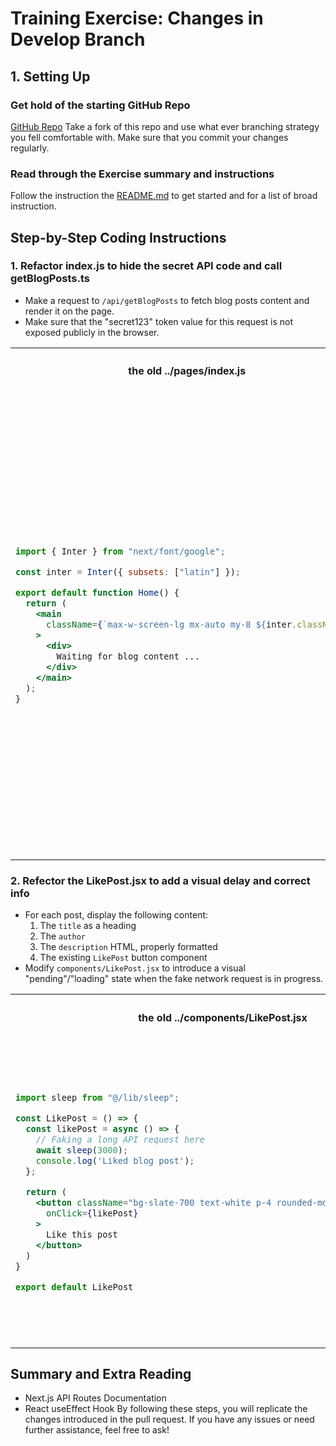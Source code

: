 # Training Exercise: Changes in Develop Branch

## 1. Setting Up

### Get hold of the starting GitHub Repo
[GitHub Repo](https://github.com/RayCoulstock/interview-project-nextjs/tree/main) Take a fork of this repo and use what ever branching strategy you fell comfortable with. Make sure that you commit your changes regularly.

### Read through the Exercise summary and instructions
Follow the instruction the [README.md](./README.md) to get started and for a list of broad instruction.


## Step-by-Step Coding Instructions

### 1. Refactor index.js to hide the secret API code and call getBlogPosts.ts

- Make a request to `/api/getBlogPosts` to fetch blog posts content and render it on the page. 
- Make sure that the "secret123" token value for this request is not exposed publicly in the browser.

<table>
<tr>
<th><h4>the old ../pages/index.js</h4></th>
<th><h4>the new ../pages/index.js</h4></th>
</tr>
<tr>
<td>

```jsx
import { Inter } from "next/font/google";

const inter = Inter({ subsets: ["latin"] });

export default function Home() {
  return (
    <main
      className={`max-w-screen-lg mx-auto my-8 ${inter.className}`}
    >
      <div>
        Waiting for blog content ...
      </div>
    </main>
  );
}
```

</td>
<td>

```jsx
import { Inter } from "next/font/google";
import LikePost from "../components/LikePost";

const inter = Inter({ subsets: ["latin"] });

export default function Home({ posts }) {
  return (
    <main className={`max-w-screen-lg mx-auto my-8 ${inter.className}`}>
      {posts.length > 0 ? (
        posts.map((post, index) => (
          <article key={index} className="mb-8 p-4 border rounded-md">
            <h2 className="text-xl font-bold">{post.title}</h2>
            <p className="text-sm text-gray-600">By {post.author}</p>
            <div
              className="mt-2"
              dangerouslySetInnerHTML={{ __html: post.description }}
            />
            <LikePost />
          </article>
        ))
      ) : (
        <div>No blog posts available.</div>
      )}
    </main>
  );
}

export async function getServerSideProps() {
  const res = await fetch("http://localhost:3000/api/getBlogPosts", {
    headers: {
      "X-Auth": "secret123",
    },
  });

  const posts = res.ok ? await res.json() : [];

  return {
    props: {
      posts,
    },
  };
}
```

</td>
</tr>
</table>


### 2. Refector the LikePost.jsx to add a visual delay and correct info

- For each post, display the following content:
    1. The `title` as a heading
    1. The `author`
    1. The `description` HTML, properly formatted
    1. The existing `LikePost` button component
- Modify `components/LikePost.jsx` to introduce a visual "pending"/"loading" state when the fake network request is in progress.

<table>
<tr>
<th><h4>the old ../components/LikePost.jsx</h4></th>
<th><h4>the new ../components/LikePost.jsx</h4></th>
</tr>
<tr>
<tr>
<td>

```jsx
import sleep from "@/lib/sleep";

const LikePost = () => {
  const likePost = async () => {
    // Faking a long API request here
    await sleep(3000);
    console.log('Liked blog post');
  };

  return (
    <button className="bg-slate-700 text-white p-4 rounded-md hover:bg-slate-600"
      onClick={likePost}
    >
      Like this post
    </button>
  )
}

export default LikePost
```

</td>
<td>

```jsx
import { useState } from "react";
import sleep from "../lib/sleep";

const LikePost = () => {
  const [loading, setLoading] = useState(false);

  const likePost = async () => {
    setLoading(true);
    await sleep(3000);
    console.log("Liked blog post");
    setLoading(false);
  };

  return (
    <button
      className={`bg-slate-700 text-white p-4 rounded-md hover:bg-slate-600 ${
        loading ? "opacity-50 cursor-not-allowed" : ""
      }`}
      onClick={likePost}
      disabled={loading}
    >
      {loading ? "Liking..." : "Like this post"}
    </button>
  );
};

export default LikePost;
```
</td>
</tr>
</table>





## Summary and Extra Reading
- Next.js API Routes Documentation
- React useEffect Hook
By following these steps, you will replicate the changes introduced in the pull request. If you have any issues or need further assistance, feel free to ask!